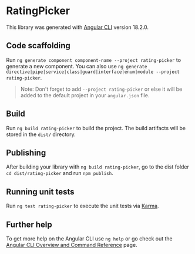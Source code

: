 # RatingPicker

This library was generated with [Angular CLI](https://github.com/angular/angular-cli) version 18.2.0.

## Code scaffolding

Run `ng generate component component-name --project rating-picker` to generate a new component. You can also use `ng generate directive|pipe|service|class|guard|interface|enum|module --project rating-picker`.
> Note: Don't forget to add `--project rating-picker` or else it will be added to the default project in your `angular.json` file. 

## Build

Run `ng build rating-picker` to build the project. The build artifacts will be stored in the `dist/` directory.

## Publishing

After building your library with `ng build rating-picker`, go to the dist folder `cd dist/rating-picker` and run `npm publish`.

## Running unit tests

Run `ng test rating-picker` to execute the unit tests via [Karma](https://karma-runner.github.io).

## Further help

To get more help on the Angular CLI use `ng help` or go check out the [Angular CLI Overview and Command Reference](https://angular.dev/tools/cli) page.
